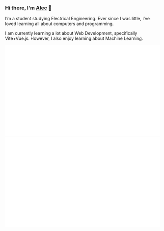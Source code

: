### Hi there, I'm [Alec](https://adibarra.com) 👋

I’m a student studying Electrical Engineering.
Ever since I was little, I’ve loved learning all about computers and programming.

I am currently learning a lot about Web Development, specifically Vite+Vue.js.
However, I also enjoy learning about Machine Learning.

<picture>
  <source media="(prefers-color-scheme: dark)" srcset="https://github.com/adibarra/github-stats/blob/master/generated/overview.svg#gh-dark-mode-only">
  <img src="https://github.com/adibarra/github-stats/blob/master/generated/overview.svg#gh-light-mode-only">
</picture>

<picture>
  <source media="(prefers-color-scheme: dark)" srcset="https://github.com/adibarra/github-stats/blob/master/generated/languages.svg#gh-dark-mode-only">
  <img src="https://github.com/adibarra/github-stats/blob/master/generated/languages.svg#gh-light-mode-only">
</picture>
